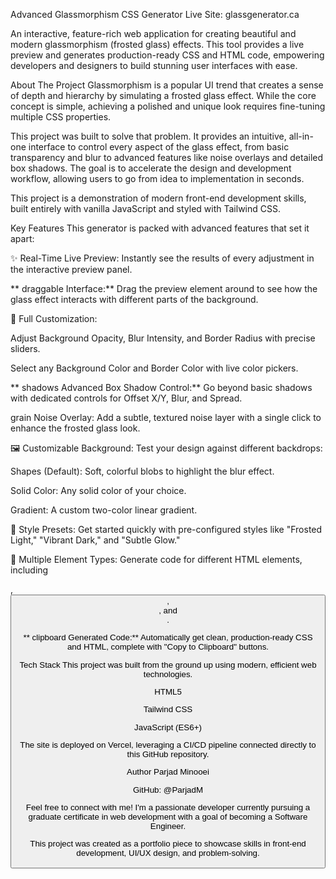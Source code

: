 Advanced Glassmorphism CSS Generator
Live Site: glassgenerator.ca

An interactive, feature-rich web application for creating beautiful and modern glassmorphism (frosted glass) effects. This tool provides a live preview and generates production-ready CSS and HTML code, empowering developers and designers to build stunning user interfaces with ease.

About The Project
Glassmorphism is a popular UI trend that creates a sense of depth and hierarchy by simulating a frosted glass effect. While the core concept is simple, achieving a polished and unique look requires fine-tuning multiple CSS properties.

This project was built to solve that problem. It provides an intuitive, all-in-one interface to control every aspect of the glass effect, from basic transparency and blur to advanced features like noise overlays and detailed box shadows. The goal is to accelerate the design and development workflow, allowing users to go from idea to implementation in seconds.

This project is a demonstration of modern front-end development skills, built entirely with vanilla JavaScript and styled with Tailwind CSS.

Key Features
This generator is packed with advanced features that set it apart:

✨ Real-Time Live Preview: Instantly see the results of every adjustment in the interactive preview panel.

** draggable Interface:** Drag the preview element around to see how the glass effect interacts with different parts of the background.

🎨 Full Customization:

Adjust Background Opacity, Blur Intensity, and Border Radius with precise sliders.

Select any Background Color and Border Color with live color pickers.

** shadows Advanced Box Shadow Control:** Go beyond basic shadows with dedicated controls for Offset X/Y, Blur, and Spread.

grain Noise Overlay: Add a subtle, textured noise layer with a single click to enhance the frosted glass look.

🖼️ Customizable Background: Test your design against different backdrops:

Shapes (Default): Soft, colorful blobs to highlight the blur effect.

Solid Color: Any solid color of your choice.

Gradient: A custom two-color linear gradient.

🚀 Style Presets: Get started quickly with pre-configured styles like "Frosted Light," "Vibrant Dark," and "Subtle Glow."

📄 Multiple Element Types: Generate code for different HTML elements, including <div>, <button>, <section>, and <form>.

** clipboard Generated Code:** Automatically get clean, production-ready CSS and HTML, complete with "Copy to Clipboard" buttons.

Tech Stack
This project was built from the ground up using modern, efficient web technologies.

HTML5

Tailwind CSS

JavaScript (ES6+)

The site is deployed on Vercel, leveraging a CI/CD pipeline connected directly to this GitHub repository.

Author
Parjad Minooei

GitHub: @ParjadM

Feel free to connect with me! I'm a passionate developer currently pursuing a graduate certificate in web development with a goal of becoming a Software Engineer.

This project was created as a portfolio piece to showcase skills in front-end development, UI/UX design, and problem-solving.

